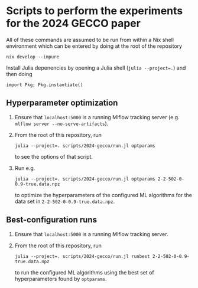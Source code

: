 # Scripts to perform the experiments for the 2024 GECCO paper


All of these commands are assumed to be run from within a Nix shell environment
which can be entered by doing at the root of the repository

```
nix develop --impure
```


Install Julia depenencies by opening a Julia shell (`julia --project=.`) and then doing

```
import Pkg; Pkg.instantiate()
```


## Hyperparameter optimization


1. Ensure that `localhost:5000` is a running Mlflow tracking server (e.g.
   `mlflow server --no-serve-artifacts`).
2. From the root of this repository, run

   ```
   julia --project=. scripts/2024-gecco/run.jl optparams
   ```
   
   to see the options of that script.
3. Run e.g.

   ```
   julia --project=. scripts/2024-gecco/run.jl optparams 2-2-502-0-0.9-true.data.npz
   ```
   
   to optimize the hyperparameters of the configured ML algorithms for the data
   set in `2-2-502-0-0.9-true.data.npz`.


## Best-configuration runs


1. Ensure that `localhost:5000` is a running Mlflow tracking server.
2. From the root of this repository, run

   ```
   julia --project=. scripts/2024-gecco/run.jl runbest 2-2-502-0-0.9-true.data.npz
   ```
   
   to run the configured ML algorithms using the best set of hyperparameters
   found by `optparams`.

